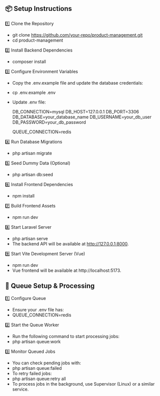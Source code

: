 ## 📦 Setup Instructions

1️⃣ Clone the Repository

  - git clone https://github.com/your-repo/product-management.git
  - cd product-management

2️⃣ Install Backend Dependencies

  - composer install

3️⃣ Configure Environment Variables

  - Copy the .env.example file and update the database credentials:
  - cp .env.example .env
  - Update .env file:

      DB_CONNECTION=mysql
      DB_HOST=127.0.0.1
      DB_PORT=3306
      DB_DATABASE=your_database_name
      DB_USERNAME=your_db_user
      DB_PASSWORD=your_db_password
      
      QUEUE_CONNECTION=redis

4️⃣ Run Database Migrations

  - php artisan migrate

5️⃣ Seed Dummy Data (Optional)

  - php artisan db:seed

6️⃣ Install Frontend Dependencies

  - npm install

7️⃣ Build Frontend Assets

  - npm run dev

8️⃣ Start Laravel Server

  - php artisan serve
  - The backend API will be available at http://127.0.0.1:8000.

9️⃣ Start Vite Development Server (Vue)

  - npm run dev
  - Vue frontend will be available at http://localhost:5173.


## 🔄 Queue Setup & Processing

1️⃣ Configure Queue

  - Ensure your .env file has:
  - QUEUE_CONNECTION=redis

2️⃣ Start the Queue Worker

  - Run the following command to start processing jobs:
  - php artisan queue:work

3️⃣ Monitor Queued Jobs

  - You can check pending jobs with:
  - php artisan queue:failed
  - To retry failed jobs:
  - php artisan queue:retry all
  - To process jobs in the background, use Supervisor (Linux) or a similar service.

